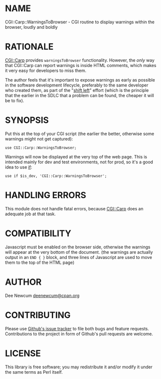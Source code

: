 # NAME

CGI::Carp::WarningsToBrowser - CGI routine to display warnings within the
browser, loudly and boldly

# RATIONALE

[CGI::Carp](https://metacpan.org/pod/CGI%3A%3ACarp) provides `warningsToBrowser` functionality. However, the _only_
way that CGI::Carp can report warnings is inside HTML comments, which makes it
very easy for developers to miss them.

The author feels that it's important to expose warnings as early as possible in
the software development lifecycle, preferably to the same developer who created
them, as part of the "[shift left](https://devopedia.org/shift-left)" effort
(which is the principle that the earlier in the SDLC that a problem can be
found, the cheaper it will be to fix).

# SYNOPSIS

Put this at the top of your CGI script (the earlier the better, otherwise some
warnings might not get captured):

    use CGI::Carp::WarningsToBrowser;

Warnings will now be displayed at the very top of the web page.  This is
intended mainly for dev and test environments, not for prod, so it's a good idea
to use [if](https://metacpan.org/pod/if):

    use if $is_dev, 'CGI::Carp::WarningsToBrowser';

# HANDLING ERRORS

This module does not handle fatal errors, because [CGI::Carp](https://metacpan.org/pod/CGI%3A%3ACarp) does an adequate
job at that task.

# COMPATIBILITY

Javascript must be enabled on the browser side, otherwise the warnings will
appear at the very bottom of the document. (the warnings are actually output in
an `END { }` block, and three lines of Javascript are used to move them to the
top of the HTML page)

# AUTHOR

Dee Newcum <deenewcum@cpan.org>

# CONTRIBUTING

Please use [Github's issue tracker](https://github.com/DeeNewcum/CGI-Carp-WarningsToBrowser/issues)
to file both bugs and feature requests. Contributions to the project in form of
Github's pull requests are welcome.

# LICENSE

This library is free software; you may redistribute it and/or modify it under
the same terms as Perl itself.
